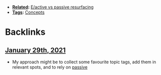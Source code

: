 - **[Related](<Related.md>):** [E/active vs passive resurfacing](<E/active vs passive resurfacing.md>)
- **[Tags](<Tags.md>):** [Concepts](<Concepts.md>)

# Backlinks
## [January 29th, 2021](<January 29th, 2021.md>)
- My approach might be to collect some favourite topic tags, add them in relevant spots, and to rely on [passive](<passive.md>)

